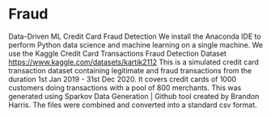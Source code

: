 # Fraud
Data-Driven ML Credit Card Fraud Detection
We install the Anaconda IDE to perform Python data science and machine learning on a single machine.
We use the Kaggle Credit Card Transactions Fraud Detection Dataset 
https://www.kaggle.com/datasets/kartik2112
This is a simulated credit card transaction dataset containing legitimate and fraud transactions from the duration 1st Jan 2019 - 31st Dec 2020. It covers credit cards of 1000 customers doing transactions with a pool of 800 merchants. This was generated using Sparkov Data Generation | Github tool created by Brandon Harris. The files were combined and converted into a standard csv format. 
